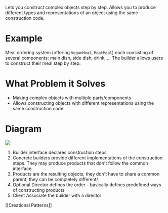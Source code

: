 Lets you construct complex objects step by step. Allows you to produce different types and representations of an object using the same construction code.

# Example
Meal ordering system (offering `VeganMeal`, `MeatMeal`) each consisting of several components: main dish, side dish, drink, ... The builder allows users to construct their meal step by step.

# What Problem it Solves
- Making complex objects with multiple parts/components
- Allows constructing objects with different representations using the same construction code

# Diagram

![](https://i.imgur.com/em7Ytlc.png)
1. Builder interface declares construction steps
2. Concrete builders provide different implementations of the construction steps. They may produce products that don't follow the common interface.
3. Products are the resulting objects; they don't have to share a common parent, they can be completely different/
4. Optional Director defines the order - basically defines predefined ways of constructing products
5. Client Associate the builder with a director

[[Creational Patterns]]